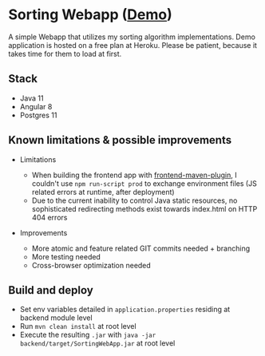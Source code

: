 # Sorting Webapp ([Demo](https://sorting-web-app.herokuapp.com/))

A simple Webapp that utilizes my sorting algorithm implementations. 
Demo application is hosted on a free plan at Heroku. Please be patient, because it takes time for them to load at first.

## Stack

- Java 11
- Angular 8
- Postgres 11

## Known limitations & possible improvements

- Limitations
    - When building the frontend app with [frontend-maven-plugin](https://github.com/eirslett/frontend-maven-plugin), I couldn't use `npm run-script prod` to exchange environment files (JS related errors at runtime, after deployment)
    - Due to the current inability to control Java static resources, no sophisticated redirecting methods exist towards index.html on HTTP 404 errors
    
- Improvements
    - More atomic and feature related GIT commits needed + branching
    - More testing needed
    - Cross-browser optimization needed

## Build and deploy

- Set env variables detailed in `application.properties` residing at backend module level
- Run `mvn clean install` at root level
- Execute the resulting `.jar` with `java -jar backend/target/SortingWebApp.jar` at root level
